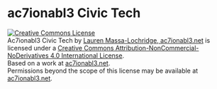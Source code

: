 # ac7ionabl3 Civic Tech
<a rel="license" href="http://creativecommons.org/licenses/by-nc-nd/4.0/"><img alt="Creative Commons License" style="border-width:0" src="https://i.creativecommons.org/l/by-nc-nd/4.0/88x31.png" /></a><br /><span xmlns:dct="http://purl.org/dc/terms/" property="dct:title">Ac7ionabl3 Civic Tech</span> by <a xmlns:cc="http://creativecommons.org/ns#" href="ac7ionabl3.net" property="cc:attributionName" rel="cc:attributionURL">Lauren Massa-Lochridge, ac7ionabl3.net</a> is licensed under a <a rel="license" href="http://creativecommons.org/licenses/by-nc-nd/4.0/">Creative Commons Attribution-NonCommercial-NoDerivatives 4.0 International License</a>.<br />Based on a work at <a xmlns:dct="http://purl.org/dc/terms/" href="ac7ionabl3.net" rel="dct:source">ac7ionabl3.net</a>.<br />Permissions beyond the scope of this license may be available at <a xmlns:cc="http://creativecommons.org/ns#" href="ac7ionabl3.net" rel="cc:morePermissions">ac7ionabl3.net</a>.
